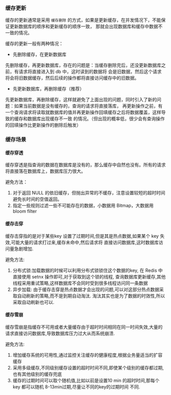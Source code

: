 
### 缓存更新

缓存的更新通常是采用 `缓存删除` 的方式，如果是更新缓存，在并发情况下，不能保证更新数据库的顺序和更新缓存的顺序一致，
那就会出现数据库和缓存中数据不一致的情况。

缓存的更新一般有两种情况：
* 先删除缓存，在更新数据库

先删除缓存，再更新数据库，存在的问题是：当缓存删除完后，还没更新数据库之前，有请求将直接进入到 db 中，这时读到的数据将
会是旧数据，然后这个请求将会将旧数据缓存，然后后续的操作都将直接访问缓存中的旧数据。

* 先更新数据库，再删除缓存（推荐）

先更新数据库，再删除缓存，这样就避免了上面出现的问题，同时引入了新的问题：如果当前数据是没有缓存的，查询的请求将直接落库，
再更新操作之前，有一个查询请求将读取就数据库的值并再更新操作回填缓存之后将数据覆盖，这样导致的缓存和数据库出现缓存不一致
的情况。（但出现的概率低，很少会有查询操作的回填操作比更新操作的删除后触发）


### 缓存场景

#### 缓存穿透

缓存穿透是指查询的数据在数据库是没有的，那么缓存中自然也没有。所有的请求将直接落在数据库上，数据库压力很大。

避免方法：  
1. 对于返回 NULL 的依旧缓存，但抛出异常的不缓存，注意设置较短的超时时间避免长时间的空值返回。
2. 指定一些规则过滤一些不可能存在的数据，小数据用 Bitmap，大数据用 bloom filter
 
#### 缓存击穿

缓存击穿指的是对于某些key 设置了过期时间,但是其是热点数据,如果某个 key 失效,可能大量的请求打过来,缓存未命中,然后请求将
直接访问数据库,这时数据库访问量急剧增加.

避免方法:  
1. 分布式锁:加载数据的时候可以利用分布式锁锁住这个数据的key, 在 Redis 中直接使用 setnx 操作即可,对于获取到这个锁的线程,
查询数据库更新缓存,其他线程采用重试策略,这样数据库不会同时受到很多线程访问同一条数据
2. 异步加载: 由于缓存击穿是热点数据才会出现的问题,可以对这部分热点数据采取自动刷新的策略,而不是到期自动淘汰.
淘汰其实也是为了数据的时效性,所以采取自动刷新也可以.

#### 缓存雪崩

缓存雪崩是指缓存不可用或者大量缓存由于超时时间相同在同一时间失效,大量的请求直接访问数据库,导致数据库压力过大从而系统崩溃.

避免方法:  
1. 增加缓存系统的可用性,通过监控关注缓存的健康程度,根据业务量适当的扩容缓存
2. 采用多级缓存,不同级别缓存设置的超时时间不同,即使某个级别的缓存都过期,也有其他级别的缓存兜底
3. 缓存的过期时间可以取个随机值,比如以前是设置10 min 的超时时间,那每个 key 都可以随机 8-13min过期,尽量让不同的key的过期时间
不同. 